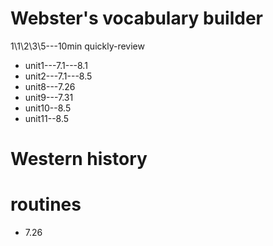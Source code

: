 # Webster's vocabulary builder
1\1\2\3\5---10min quickly-review


* unit1---7.1---8.1
* unit2---7.1---8.5 
* unit8---7.26
* unit9---7.31
* unit10--8.5
* unit11--8.5  

# Western history

# routines
* 7.26

